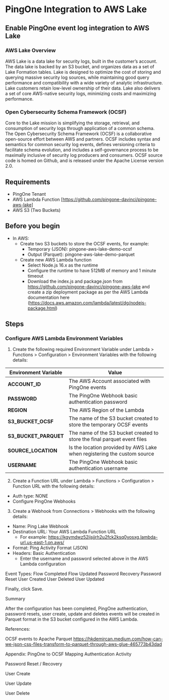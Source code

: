 # PingOne Integration to AWS Lake

## Enable PingOne event log integration to AWS Lake

### AWS Lake Overview
AWS Lake is a data lake for security logs, built in the customer’s account. The data lake is backed by an S3 bucket, and organizes data as a set of Lake Formation tables. Lake is designed to optimize the cost of storing and querying massive security log sources, while maintaining good query performance and compatibility with a wide variety of analytic infrastructure. Lake
customers retain low-level ownership of their data. Lake also delivers a set of core AWS-native security logs, minimizing costs and maximizing performance.

### Open Cybersecurity Schema Framework (OCSF)
Core to the Lake mission is simplifying the storage, retrieval, and consumption of security logs through application of a common schema. The Open Cybersecurity Schema Framework (OCSF) is a collaborative open-source effort between AWS and partners. OCSF includes syntax and semantics for common security log events, defines versioning criteria to facilitate schema evolution, and includes a self-governance process to be maximally inclusive of security log producers and consumers. OCSF source code is homed on Github, and is released under the Apache License version 2.0.

## Requirements
* PingOne Tenant
* AWS Lambda Function [https://github.com/pingone-davinci/pingone-aws-lake]
* AWS S3 (Two Buckets) 

## Before you begin
* In AWS:
  * Create two S3 buckets to store the OCSF events, for example:
    * Temporary (JSON): pingone-aws-lake-demo-ocsf
    * Output (Parquet): pingone-aws-lake-demo-parquet
  * Create new AWS Lambda function
    * Select Node.js 16.x as the runtime
    * Configure the runtime to have 512MB of memory and 1 minute timeout
    * Download the index.js and package.json from https://github.com/pingone-davinci/pingone-aws-lake and create a zip deployment package as per the AWS Lambda documentation here (https://docs.aws.amazon.com/lambda/latest/dg/nodejs-package.html)


## Steps

### Configure AWS Lambda Environment Variables

1. Create the following required Environment Variable under Lambda > Functions > Configuration > Environment Variables with the following details:

| Environment Variable | Value |
| ----------- | ----------- |
| **ACCOUNT_ID**      | The AWS Account associated with PingOne events       |
| **PASSWORD**   | The PingOne Webhook basic authentication password        |
| **REGION**   |  The AWS Region of the Lambda   |
| **S3_BUCKET_OCSF**   |  The name of the S3 bucket created to store the temporary OCSF events      |
| **S3_BUCKET_PARQUET**   | The name of the S3 bucket created to store the final parquet event files        |
| **SOURCE_LOCATION**   | Is the location provided by AWS Lake when registering the custom source       |
| **USERNAME**   | The PingOne Webhook basic authentication username        |


2. Create a Function URL under Lambda > Functions > Configuration > Function URL with the following details:
  * Auth type: NONE
  * Configure PingOne Webhooks

3. Create a Webhook from Connections > Webhooks with the following details: 
  * Name: Ping Lake Webhook
  * Destination URL: Your AWS Lambda Function URL
     * For example: https://kgymdwz52ijsjjrh2u2fck2ksq0yosxg.lambda-url.us-east-1.on.aws/
  * Format: Ping Activity Format (JSON)
  * Headers: Basic Authentication 
     * Enter the username and password selected above in the AWS Lambda configuration


Event Types: 
Flow Completed
Flow Updated
Password Recovery
Password Reset
User Created
User Deleted
User Updated



Finally, click Save. 


Summary

After the configuration has been completed, PingOne authentication, password resets, user create, update and deletes events will be created in Parquet format in the S3 bucket configured in the AWS Lambda.  

References:

OCSF events to Apache Parquet
https://hkdemircan.medium.com/how-can-we-json-css-files-transform-to-parquet-through-aws-glue-465773b43dad






Appendix:
PingOne to OCSF Mapping
Authentication Activity

Password Reset / Recovery





User Create




User Update




User Delete


